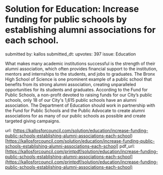 # Solution for Education: Increase funding for public schools by establishing alumni associations for each school. #

submitted by: kallos
submitted_dt: 
upvotes: 397
issue: Education

What makes many academic institutions successful is the strength of their alumni association, which often provides financial support to the institution, mentors and internships to the students, and jobs to graduates. The Bronx High School of Science is one prominent example of a public school that benefits from its strong alumni association, creating unparalleled opportunities for its students and graduates. According to the Fund for Public Schools, a non-profit devoted to raising funds for our City’s public schools, only 18 of our City's 1,615 public schools have an alumni association. The Department of Education should work in partnership with the Fund for Public Schools and the Public Advocate to create alumni associations for as many of our public schools as possible and create targeted giving campaigns.

url: (https://kallosforcouncil.com/solution/education/increase-funding-public-schools-establishing-alumni-associations-each-school)[https://kallosforcouncil.com/solution/education/increase-funding-public-schools-establishing-alumni-associations-each-school]
pdf_url: [https://kallosforcouncil.com/printpdf/solution/education/increase-funding-public-schools-establishing-alumni-associations-each-school](https://kallosforcouncil.com/printpdf/solution/education/increase-funding-public-schools-establishing-alumni-associations-each-school)